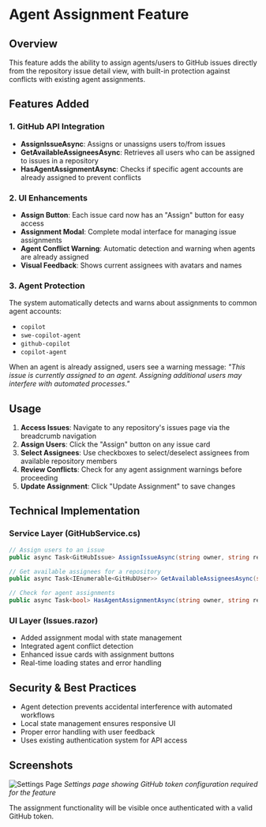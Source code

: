 # Agent Assignment Feature

## Overview
This feature adds the ability to assign agents/users to GitHub issues directly from the repository issue detail view, with built-in protection against conflicts with existing agent assignments.

## Features Added

### 1. GitHub API Integration
- **AssignIssueAsync**: Assigns or unassigns users to/from issues
- **GetAvailableAssigneesAsync**: Retrieves all users who can be assigned to issues in a repository
- **HasAgentAssignmentAsync**: Checks if specific agent accounts are already assigned to prevent conflicts

### 2. UI Enhancements
- **Assign Button**: Each issue card now has an "Assign" button for easy access
- **Assignment Modal**: Complete modal interface for managing issue assignments
- **Agent Conflict Warning**: Automatic detection and warning when agents are already assigned
- **Visual Feedback**: Shows current assignees with avatars and names

### 3. Agent Protection
The system automatically detects and warns about assignments to common agent accounts:
- `copilot`
- `swe-copilot-agent` 
- `github-copilot`
- `copilot-agent`

When an agent is already assigned, users see a warning message: *"This issue is currently assigned to an agent. Assigning additional users may interfere with automated processes."*

## Usage

1. **Access Issues**: Navigate to any repository's issues page via the breadcrumb navigation
2. **Assign Users**: Click the "Assign" button on any issue card
3. **Select Assignees**: Use checkboxes to select/deselect assignees from available repository members
4. **Review Conflicts**: Check for any agent assignment warnings before proceeding
5. **Update Assignment**: Click "Update Assignment" to save changes

## Technical Implementation

### Service Layer (GitHubService.cs)
```csharp
// Assign users to an issue
public async Task<GitHubIssue> AssignIssueAsync(string owner, string repo, int issueNumber, IEnumerable<string> assignees)

// Get available assignees for a repository
public async Task<IEnumerable<GitHubUser>> GetAvailableAssigneesAsync(string owner, string repo)

// Check for agent assignments
public async Task<bool> HasAgentAssignmentAsync(string owner, string repo, int issueNumber, IEnumerable<string> agentLogins)
```

### UI Layer (Issues.razor)
- Added assignment modal with state management
- Integrated agent conflict detection
- Enhanced issue cards with assignment buttons
- Real-time loading states and error handling

## Security & Best Practices
- Agent detection prevents accidental interference with automated workflows
- Local state management ensures responsive UI
- Proper error handling with user feedback
- Uses existing authentication system for API access

## Screenshots
![Settings Page](https://github.com/user-attachments/assets/e82130b6-f48e-4580-9dcf-d7bc633a71dc)
*Settings page showing GitHub token configuration required for the feature*

The assignment functionality will be visible once authenticated with a valid GitHub token.